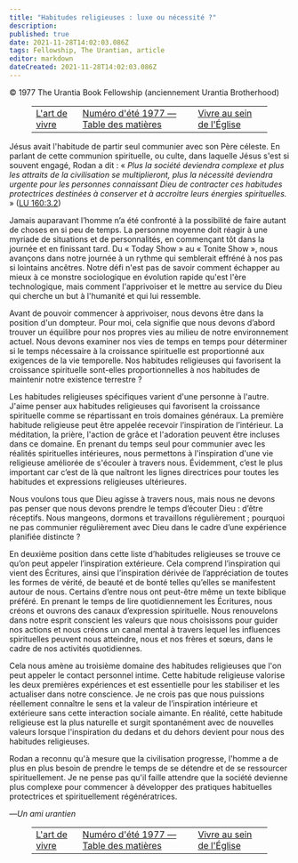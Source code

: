 ```yaml
---
title: "Habitudes religieuses : luxe ou nécessité ?"
description: 
published: true
date: 2021-11-28T14:02:03.086Z
tags: Fellowship, The Urantian, article
editor: markdown
dateCreated: 2021-11-28T14:02:03.086Z
---
```


<p class="v-card v-sheet theme--light grey lighten-3 px-2">© 1977 The Urantia Book Fellowship (anciennement Urantia Brotherhood)</p>
<figure class="table chapter-navigator">
  <table>
    <tbody>
      <tr>
        <td>
        <a href="/fr/article/Duane_L_Faw/The_Art_Of_Living">
          <span class="mdi mdi-arrow-left-drop-circle"></span><span class="pl-2">L'art de vivre</span>
        </a>
        </td>
        <td>
        <a href="/fr/index/articles_the_urantian#numéro-d'été-1977">
          <span class="mdi mdi-book-open-variant"></span><span class="pl-2">Numéro d'été 1977 — Table des matières</span>
        </a>
        </td>
        <td>
        <a href="/fr/article/Alice_Clark/Living_Within_The_Church">
          <span class="pr-2">Vivre au sein de l'Église</span><span class="mdi mdi-arrow-right-drop-circle"></span>
        </a>
        </td>
      </tr>
    </tbody>
  </table>
</figure>



Jésus avait l'habitude de partir seul communier avec son Père céleste. En parlant de cette communion spirituelle, ou culte, dans laquelle Jésus s'est si souvent engagé, Rodan a dit : « _Plus la société deviendra complexe et plus les attraits de la civilisation se multiplieront, plus la nécessité deviendra urgente pour les personnes connaissant Dieu de contracter ces habitudes protectrices destinées à conserver et à accroitre leurs énergies spirituelles._ » ([LU 160:3.2](/fr/The_Urantia_Book/160#p3_2))

Jamais auparavant l’homme n’a été confronté à la possibilité de faire autant de choses en si peu de temps. La personne moyenne doit réagir à une myriade de situations et de personnalités, en commençant tôt dans la journée et en finissant tard. Du « Today Show » au « Tonite Show », nous avançons dans notre journée à un rythme qui semblerait effréné à nos pas si lointains ancêtres. Notre défi n'est pas de savoir comment échapper au mieux à ce monstre sociologique en évolution rapide qu'est l'ère technologique, mais comment l'apprivoiser et le mettre au service du Dieu qui cherche un but à l'humanité et qui lui ressemble.

Avant de pouvoir commencer à apprivoiser, nous devons être dans la position d'un dompteur. Pour moi, cela signifie que nous devons d’abord trouver un équilibre pour nos propres vies au milieu de notre environnement actuel. Nous devons examiner nos vies de temps en temps pour déterminer si le temps nécessaire à la croissance spirituelle est proportionné aux exigences de la vie temporelle. Nos habitudes religieuses qui favorisent la croissance spirituelle sont-elles proportionnelles à nos habitudes de maintenir notre existence terrestre ?

Les habitudes religieuses spécifiques varient d'une personne à l'autre. J'aime penser aux habitudes religieuses qui favorisent la croissance spirituelle comme se répartissant en trois domaines généraux. La première habitude religieuse peut être appelée recevoir l’inspiration de l’intérieur. La méditation, la prière, l'action de grâce et l'adoration peuvent être incluses dans ce domaine. En prenant du temps seul pour communier avec les réalités spirituelles intérieures, nous permettons à l'inspiration d'une vie religieuse améliorée de s'écouler à travers nous. Évidemment, c’est le plus important car c’est de là que naîtront les lignes directrices pour toutes les habitudes et expressions religieuses ultérieures.

Nous voulons tous que Dieu agisse à travers nous, mais nous ne devons pas penser que nous devons prendre le temps d’écouter Dieu : d’être réceptifs. Nous mangeons, dormons et travaillons régulièrement ; pourquoi ne pas communier régulièrement avec Dieu dans le cadre d’une expérience planifiée distincte ?

En deuxième position dans cette liste d’habitudes religieuses se trouve ce qu’on peut appeler l’inspiration extérieure. Cela comprend l’inspiration qui vient des Écritures, ainsi que l’inspiration dérivée de l’appréciation de toutes les formes de vérité, de beauté et de bonté telles qu’elles se manifestent autour de nous. Certains d’entre nous ont peut-être même un texte biblique préféré. En prenant le temps de lire quotidiennement les Écritures, nous créons et ouvrons des canaux d’expression spirituelle. Nous renouvelons dans notre esprit conscient les valeurs que nous choisissons pour guider nos actions et nous créons un canal mental à travers lequel les influences spirituelles peuvent nous atteindre, nous et nos frères et sœurs, dans le cadre de nos activités quotidiennes.

Cela nous amène au troisième domaine des habitudes religieuses que l'on peut appeler le contact personnel intime. Cette habitude religieuse valorise les deux premières expériences et est essentielle pour les stabiliser et les actualiser dans notre conscience. Je ne crois pas que nous puissions réellement connaître le sens et la valeur de l’inspiration intérieure et extérieure sans cette interaction sociale aimante. En réalité, cette habitude religieuse est la plus naturelle et surgit spontanément avec de nouvelles valeurs lorsque l'inspiration du dedans et du dehors devient pour nous des habitudes religieuses.

Rodan a reconnu qu'à mesure que la civilisation progresse, l'homme a de plus en plus besoin de prendre le temps de se détendre et de se ressourcer spirituellement. Je ne pense pas qu'il faille attendre que la société devienne plus complexe pour commencer à développer des pratiques habituelles protectrices et spirituellement régénératrices.

—_Un ami urantien_



<figure class="table chapter-navigator">
  <table>
    <tbody>
      <tr>
        <td>
        <a href="/fr/article/Duane_L_Faw/The_Art_Of_Living">
          <span class="mdi mdi-arrow-left-drop-circle"></span><span class="pl-2">L'art de vivre</span>
        </a>
        </td>
        <td>
        <a href="/fr/index/articles_the_urantian#numéro-d'été-1977">
          <span class="mdi mdi-book-open-variant"></span><span class="pl-2">Numéro d'été 1977 — Table des matières</span>
        </a>
        </td>
        <td>
        <a href="/fr/article/Alice_Clark/Living_Within_The_Church">
          <span class="pr-2">Vivre au sein de l'Église</span><span class="mdi mdi-arrow-right-drop-circle"></span>
        </a>
        </td>
      </tr>
    </tbody>
  </table>
</figure>
